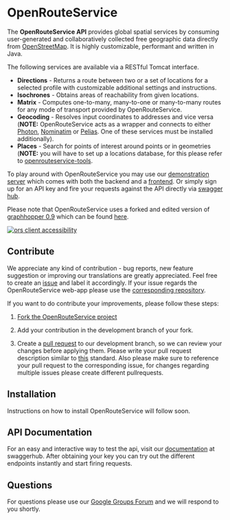 # OpenRouteService

The **OpenRouteService API** provides global spatial services by consuming user-generated and collaboratively collected free geographic data directly from [OpenStreetMap](http://www.openstreetmap.org). It is highly customizable, performant and written in Java.

The following services are available via a RESTful Tomcat interface.
- **Directions** - Returns a route between two or a set of locations for a selected profile with customizable additional settings and instructions.
- **Isochrones** - Obtains areas of reachability from given locations.
- **Matrix** - Computes one-to-many, many-to-one or many-to-many routes for any mode of transport provided by OpenRouteService.
- **Geocoding** - Resolves input coordinates to addresses and vice versa (**NOTE:** OpenRouteService acts as a wrapper and connects to either [Photon](https://github.com/komoot/photon), [Nominatim](https://github.com/openstreetmap/Nominatim) or [Pelias](https://github.com/pelias/pelias). One of these services must be installed additionally).
- **Places** - Search for points of interest around points or in geometries (**NOTE:** you will have to set up a locations database, for this please refer to [openrouteservice-tools](https://github.com/GIScience/openrouteservice-tools).

To play around with OpenRouteService you may use our [demonstration server](https://www.openrouteservice.org) which comes with both the backend and a [frontend](https://github.com/GIScience/openrouteservice-app). Or simply sign up for an API key and fire your requests against the API directly via [swagger hub](https://app.swaggerhub.com/apis/OpenRouteService/ors-api/).

Please note that OpenRouteService uses a forked and edited version of [graphhopper 0.9](https://github.com/GIScience/graphhopper) which can be found [here](https://github.com/GIScience/graphhopper).

[![ors client accessibility](https://user-images.githubusercontent.com/23240110/30385487-9eac96b8-98a7-11e7-9357-afd4df8fccdf.png)](https://openrouteservice.org/reach)

<!--  TODO 
## Changelog/latest changes http://blog.clojurewerkz.org/blog/2013/09/07/how-to-write-a-useful-change-log/
 -->

## Contribute

<!-- TODO write contribution guidelines Licence agreement and other important stuff like code formatting in extra file -->

We appreciate any kind of contribution - bug reports, new feature suggestion or improving our translations are greatly appreciated. Feel free to create an [issue](https://github.com/GIScience/openrouteservice/issues) and label it accordingly. If your issue regards the OpenRouteService web-app please use the [corresponding repository](https://github.com/GIScience/openrouteservice-app/issues).

If you want to do contribute your improvements, please follow these steps:

  1. [Fork the OpenRouteService project](https://help.github.com/articles/fork-a-repo)

  2. Add your contribution in the development branch of your fork.
  
  3. Create a [pull request](https://help.github.com/articles/using-pull-requests) to our development branch, so we can review your changes before applying them. Please write your pull request description similar to [this](http://api.coala.io/en/latest/Developers/Writing_Good_Commits.html) standard. Also please make sure to reference your pull request to the corresponding issue, for changes regarding multiple issues please create different pullrequests.


## Installation

Instructions on how to install OpenRouteService will follow soon.


## API Documentation

For an easy and interactive way to test the api, visit our [documentation](https://app.swaggerhub.com/apis/OpenRouteService/ors-api/) at swaggerhub. After obtaining your key you can try out the different endpoints instantly and start firing requests.

## Questions

For questions please use our [Google Groups Forum](https://groups.google.com/forum/#!forum/openrouteservice) and we will respond to you shortly. 


<!-- 
# Technical Summary

...

 --> 
